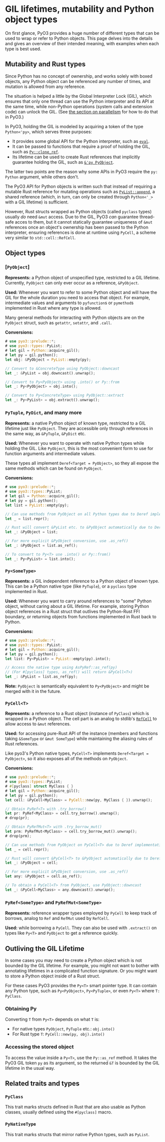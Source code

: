 # GIL lifetimes, mutability and Python object types

On first glance, PyO3 provides a huge number of different types that can be used
to wrap or refer to Python objects.  This page delves into the details and gives
an overview of their intended meaning, with examples when each type is best
used.


## Mutability and Rust types

Since Python has no concept of ownership, and works solely with boxed objects,
any Python object can be referenced any number of times, and mutation is allowed
from any reference.

The situation is helped a little by the Global Interpreter Lock (GIL), which
ensures that only one thread can use the Python interpreter and its API at the
same time, while non-Python operations (system calls and extension code) can
unlock the GIL.  (See [the section on parallelism](parallelism.md) for how to do
that in PyO3.)

In PyO3, holding the GIL is modeled by acquiring a token of the type
`Python<'py>`, which serves three purposes:

* It provides some global API for the Python interpreter, such as
  [`eval`][eval].
* It can be passed to functions that require a proof of holding the GIL,
  such as [`Py::clone_ref`][clone_ref].
* Its lifetime can be used to create Rust references that implicitly guarantee
  holding the GIL, such as [`&'py PyObject`][PyObject].

The latter two points are the reason why some APIs in PyO3 require the `py:
Python` argument, while others don't.

The PyO3 API for Python objects is written such that instead of requiring a
mutable Rust reference for mutating operations such as
[`PyList::append`][PyList_append], a shared reference (which, in turn, can only
be created through `Python<'_>` with a GIL lifetime) is sufficient.

However, Rust structs wrapped as Python objects (called `pyclass` types) usually
*do* need `&mut` access.  Due to the GIL, PyO3 *can* guarantee thread-safe acces
to them, but it cannot statically guarantee uniqueness of `&mut` references once
an object's ownership has been passed to the Python interpreter, ensuring
references is done at runtime using `PyCell`, a scheme very similar to
`std::cell::RefCell`.


## Object types

### [`PyObject`]

**Represents:** a Python object of unspecified type, restricted to a GIL
lifetime.  Currently, `PyObject` can only ever occur as a reference, `&PyObject`.

**Used:** Whenever you want to refer to some Python object and will have the
GIL for the whole duration you need to access that object. For example,
intermediate values and arguments to `pyfunction`s or `pymethod`s implemented
in Rust where any type is allowed.

Many general methods for interacting with Python objects are on the `PyObject` struct,
such as `getattr`, `setattr`, and `.call`.

**Conversions:**

```rust
# use pyo3::prelude::*;
# use pyo3::types::PyList;
# let gil = Python::acquire_gil();
# let py = gil.python();
let obj: &PyObject = PyList::empty(py);

// Convert to &ConcreteType using PyObject::downcast
let _: &PyList = obj.downcast().unwrap();

// Convert to Py<PyObject> using .into() or Py::from
let _: Py<PyObject> = obj.into();

// Convert to Py<ConcreteType> using PyObject::extract
let _: Py<PyList> = obj.extract().unwrap();
```


### `PyTuple`, `PyDict`, and many more

**Represents:** a native Python object of known type, restricted to a GIL
lifetime just like `PyObject`. They are accessible only through references in
the same way, as `&PyTuple`, `&PyDict` etc.

**Used:** Whenever you want to operate with native Python types while holding
the GIL.  Like `PyObject`, this is the most convenient form to use for function
arguments and intermediate values.

These types all implement `Deref<Target = PyObject>`, so they all expose the same
methods which can be found on `PyObject`.

**Conversions:**

```rust
# use pyo3::prelude::*;
# use pyo3::types::PyList;
# let gil = Python::acquire_gil();
# let py = gil.python();
let list = PyList::empty(py);

// Can use methods from PyObject on all Python types due to Deref implementation
let _ = list.repr();

// Rust will convert &PyList etc. to &PyObject automatically due to Deref implementation
let _: &PyObject = list;

// For more explicit &PyObject conversion, use .as_ref()
let _: &PyObject = list.as_ref();

// To convert to Py<T> use .into() or Py::from()
let _: Py<PyList> = list.into();
```

### `Py<SomeType>`

**Represents:** a GIL independent reference to a Python object of known type.
This can be a Python native type (like `PyTuple`), or a `pyclass` type
implemented in Rust.

**Used:** Whenever you want to carry around references to "some" Python object,
without caring about a GIL lifetime.  For example, storing Python object
references in a Rust struct that outlives the Python-Rust FFI boundary,
or returning objects from functions implemented in Rust back to Python.

**Conversions:**

```rust
# use pyo3::prelude::*;
# use pyo3::types::PyList;
# let gil = Python::acquire_gil();
# let py = gil.python();
let list: Py<PyList> = PyList::empty(py).into();

// Access the native type using AsPyRef::as_ref(py)
// (For #[pyclass] types, as_ref() will return &PyCell<T>)
let _: &PyList = list.as_ref(py);
```

**Note:** `PyObject` is semantically equivalent to `Py<PyObject>` and might be
merged with it in the future.


### `PyCell<T>`

**Represents:** a reference to a Rust object (instance of `PyClass`) which is
wrapped in a Python object.  The cell part is an analog to stdlib's
[`RefCell`][RefCell] to allow access to `&mut` references.

**Used:** for accessing pure-Rust API of the instance (members and functions
taking `&SomeType` or `&mut SomeType`) while maintaining the aliasing rules of
Rust references.

Like pyo3's Python native types, `PyCell<T>` implements `Deref<Target = PyObject>`,
so it also exposes all of the methods on `PyObject`.

**Conversions:**

```rust
# use pyo3::prelude::*;
# use pyo3::types::PyList;
# #[pyclass] struct MyClass { }
# let gil = Python::acquire_gil();
# let py = gil.python();
let cell: &PyCell<MyClass> = PyCell::new(py, MyClass { }).unwrap();

// Obtain PyRef<T> with .try_borrow()
let pr: PyRef<MyClass> = cell.try_borrow().unwrap();
# drop(pr);

// Obtain PyRefMut<T> with .try_borrow_mut()
let prm: PyRefMut<MyClass> = cell.try_borrow_mut().unwrap();
# drop(prm);

// Can use methods from PyObject on PyCell<T> due to Deref implementation
let _ = cell.repr();

// Rust will convert &PyCell<T> to &PyObject automatically due to Deref implementation
let _: &PyObject = cell;

// For more explicit &PyObject conversion, use .as_ref()
let any: &PyObject = cell.as_ref();

// To obtain a PyCell<T> from PyObject, use PyObject::downcast
let _: &PyCell<MyClass> = any.downcast().unwrap();
```

### `PyRef<SomeType>` and `PyRefMut<SomeType>`

**Represents:** reference wrapper types employed by `PyCell` to keep track of
borrows, analog to `Ref` and `RefMut` used by `RefCell`.

**Used:** while borrowing a `PyCell`.  They can also be used with `.extract()`
on types like `Py<T>` and `PyObject` to get a reference quickly.


## Outliving the GIL Lifetime

In some cases you may need to create a Python object which is not bounded by
the GIL lifetime. For example, you might not want to bother with annotating
lifetimes in a complicated function signature. Or you might want to store a
Python object inside of a Rust struct.

For these cases PyO3 provides the `Py<T>` smart pointer type. It can contain
any Python type, such as `Py<PyObject>`, `Py<PyTuple>`, or even `Py<T>` where
`T: PyClass`.


### Obtaining Py<T>

Converting `T` from `Py<T>` depends on what `T` is:

- For native types `PyObject`, `PyTuple` etc.: `obj.into()`
- For Rust type `T`: `PyCell::new(py, obj).into()`


### Accessing the stored object

To access the value inside a `Py<T>`, use the `Py::as_ref` method. It takes the
PyO3 GIL token `py` as its argument, so the returned `&T` is bounded by the GIL
lifetime in the usual way.


## Related traits and types

### `PyClass`

This trait marks structs defined in Rust that are also usable as Python classes,
usually defined using the `#[pyclass]` macro.

### `PyNativeType`

This trait marks structs that mirror native Python types, such as `PyList`.



[eval]: https://docs.rs/pyo3/latest/pyo3/struct.Python.html#method.eval
[clone_ref]: https://docs.rs/pyo3/latest/pyo3/struct.Py.html#method.clone_ref
[PyObject]: https://docs.rs/pyo3/latest/pyo3/types/struct.PyObject.html
[PyList_append]: https://docs.rs/pyo3/latest/pyo3/types/struct.PyList.html#method.append
[RefCell]: https://doc.rust-lang.org/std/cell/struct.RefCell.html
